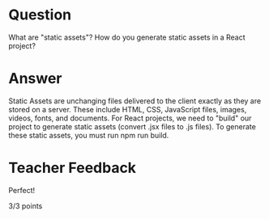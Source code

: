 # Question

What are "static assets"? How do you generate static assets in a React project?

# Answer
Static Assets are unchanging files delivered to the client exactly as they are stored on a server. These include HTML, CSS, JavaScript files, images, videos, fonts, and documents. For React projects, we need to "build" our project to generate static assets (convert .jsx files to .js files). To generate these static assets, you must run npm run build.

# Teacher Feedback

Perfect!

3/3 points
